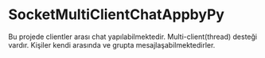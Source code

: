 # SocketMultiClientChatAppbyPy
Bu projede clientler arası chat yapılabilmektedir. Multi-client(thread) desteği vardır. Kişiler kendi arasında ve grupta mesajlaşabilmektedirler.
